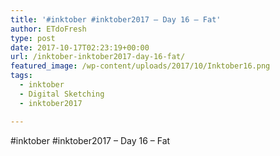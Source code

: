 ```yaml
---
title: '#inktober #inktober2017 – Day 16 – Fat'
author: ETdoFresh
type: post
date: 2017-10-17T02:23:19+00:00
url: /inktober-inktober2017-day-16-fat/
featured_image: /wp-content/uploads/2017/10/Inktober16.png
tags:
  - inktober
  - Digital Sketching
  - inktober2017

---
```

#inktober #inktober2017 – Day 16 – Fat